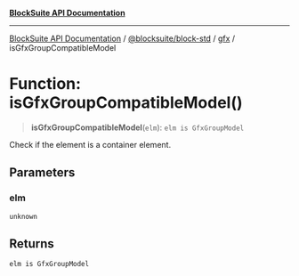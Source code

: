 [**BlockSuite API Documentation**](../../../../README.md)

***

[BlockSuite API Documentation](../../../../README.md) / [@blocksuite/block-std](../../README.md) / [gfx](../README.md) / isGfxGroupCompatibleModel

# Function: isGfxGroupCompatibleModel()

> **isGfxGroupCompatibleModel**(`elm`): `elm is GfxGroupModel`

Check if the element is a container element.

## Parameters

### elm

`unknown`

## Returns

`elm is GfxGroupModel`
